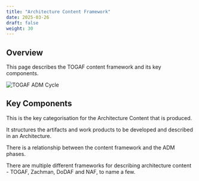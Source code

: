 ```yaml
---
title: "Architecture Content Framework"
date: 2025-03-26
draft: false
weight: 30
---
```


## Overview

This page describes the TOGAF content framework and its key components.

![TOGAF ADM Cycle](/images/architecture/togaf/contentFramework.png)

## Key Components

This is the key categorisation for the Architecture Content that is produced.

It structures the artifacts and work products to be developed and described in an Architecture.

There is a relationship between the content framework and the ADM phases.

There are multiple different frameworks for describing architecture content - TOGAF, Zachman, DoDAF and NAF, to name a few.